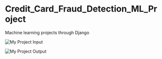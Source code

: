 # Credit_Card_Fraud_Detection_ML_Project
Machine learning projects through Django


![My Project Input]([https://github.com/username/repository/blob/main/logo.png](https://github.com/ZeshanFareed/Credit_Card_Fraud_Detection_ML_Project/blob/af57bc9f8b50cba21079d0dc556a07dba2edbad8/input%20project.png))


![My Project Output]([https://github.com/username/repository/blob/main/logo.png](https://github.com/ZeshanFareed/Credit_Card_Fraud_Detection_ML_Project/blob/af57bc9f8b50cba21079d0dc556a07dba2edbad8/output%20project.png))

